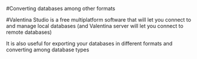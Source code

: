 #Converting databases among other formats

#Valentina Studio is a free multiplatform software that will let you connect to and manage local databases (and Valentina server will let you connect to remote databases)

It is also useful for exporting your databases in different formats and converting among database types


